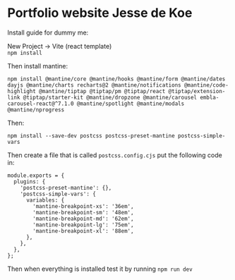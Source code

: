 # Portfolio website Jesse de Koe

Install guide for dummy me:

New Project -> Vite (react template) <br>
``
npm install
``

Then install mantine:

``
npm install @mantine/core @mantine/hooks @mantine/form @mantine/dates dayjs @mantine/charts recharts@2 @mantine/notifications @mantine/code-highlight @mantine/tiptap @tiptap/pm @tiptap/react @tiptap/extension-link @tiptap/starter-kit @mantine/dropzone @mantine/carousel embla-carousel-react@^7.1.0 @mantine/spotlight @mantine/modals @mantine/nprogress
``

Then:

``
npm install --save-dev postcss postcss-preset-mantine postcss-simple-vars
``
<br>

Then create a file that is called `postcss.config.cjs` put the following code in:

````
module.exports = {
  plugins: {
    'postcss-preset-mantine': {},
    'postcss-simple-vars': {
      variables: {
        'mantine-breakpoint-xs': '36em',
        'mantine-breakpoint-sm': '48em',
        'mantine-breakpoint-md': '62em',
        'mantine-breakpoint-lg': '75em',
        'mantine-breakpoint-xl': '88em',
      },
    },
  },
};
````

Then when everything is installed test it by running `npm run dev`